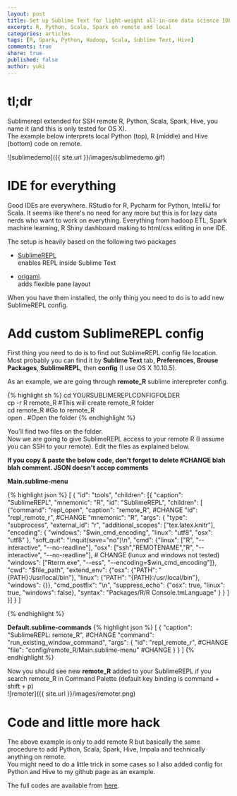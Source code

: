 ```yaml
---
layout: post
title: Set up Sublime Text for light-weight all-in-one data science IDE for OS X
excerpt: R, Python, Scala, Spark on remote and local
categories: articles
tags: [R, Spark, Python, Hadoop, Scala, Sublime Text, Hive]
comments: true
share: true
published: false 
author: yuki
---
```


# tl;dr

Sublimerepl extended for SSH remote R, Python, Scala, Spark, Hive, you name it (and this is only tested for OS X).  
The example below interprets local Python (top), R (middle) and Hive (bottom) code on remote.

![sublimedemo]({{ site.url }}/images/sublimedemo.gif)


# IDE for everything

Good IDEs are everywhere. RStudio for R, Pycharm for Python, IntelliJ for Scala. It seems like there's no need for any more but this is for lazy data nerds who want to work on everything. Everything from hadoop ETL, Spark machine learning, R Shiny dashboard making to html/css editing in one IDE.  


The setup is heavily based on the following two packages  

- [SublimeREPL](https://github.com/wuub/SublimeREPL)  
enables REPL inside Sublime Text

- [origami](https://github.com/SublimeText/Origami).  
adds flexible pane layout

When you have them installed, the only thing you need to do is to add new SublimeREPL config.

# Add custom SublimeREPL config

First thing you need to do is to find out SublimeREPL config file location. Most probably you can find it by **Sublime Text** tab, **Preferences**, **Brouse Packages**, **SublimeREPL**, then **config** (I use OS X 10.10.5).

As an example, we are going through **remote_R** sublime interepreter config.  

{% highlight sh %}
cd YOURSUBLIMEREPLCONFIGFOLDER  
cp -r R remote_R #This will create remote_R folder  
cd remote_R #Go to remote_R  
open . #Open the folder
{% endhighlight %}

You'll find two files on the folder.  
Now we are going to give SublimeREPL access to your remote R (I assume you can SSH to your remote).
Edit the files as explained below.

**If you copy & paste the below code, don't forget to delete #CHANGE blah blah comment. JSON doesn't accep comments**

**Main.sublime-menu**

{% highlight json %}
[
     {
        "id": "tools",
        "children":
        [{
            "caption": "SublimeREPL",
            "mnemonic": "R",
            "id": "SublimeREPL",
            "children":
            [
                {"command": "repl_open",
                 "caption": "remote_R", #CHANGE
                 "id": "repl_remote_r", #CHANGE
                 "mnemonic": "R",
                 "args": {
                    "type": "subprocess",
                    "external_id": "r",
                    "additional_scopes": ["tex.latex.knitr"],
                    "encoding": {
                        "windows": "$win_cmd_encoding",
                        "linux": "utf8",
                        "osx": "utf8"
                        },
                    "soft_quit": "\nquit(save=\"no\")\n",
                    "cmd": {"linux": ["R", "--interactive", "--no-readline"],
                            "osx": ["ssh","REMOTENAME","R", "--interactive", "--no-readline"], # CHANGE (lunux and windows not tested)
                            "windows": ["Rterm.exe", "--ess", "--encoding=$win_cmd_encoding"]},
                    "cwd": "$file_path",
                    "extend_env": {"osx": {"PATH": "{PATH}:/usr/local/bin"},
                                   "linux": {"PATH": "{PATH}:/usr/local/bin"},
                                   "windows": {}},
                    "cmd_postfix": "\n",
                    "suppress_echo": {"osx": true,
                                      "linux": true,
                                      "windows": false},
                    "syntax": "Packages/R/R Console.tmLanguage"
                    }
                }
            ]
        }]
    }
]

{% endhighlight %}

**Default.sublime-commands**
{% highlight json %}
[
    {
        "caption": "SublimeREPL: remote_R", #CHANGE
        "command": "run_existing_window_command", "args":
        {
            "id": "repl_remote_r", #CHANGE
            "file": "config/remote_R/Main.sublime-menu" #CHANGE
        }
    }
]
{% endhighlight %}

Now you should see new **remote_R** added to your SublimeREPL if you search remote_R in Command Palette (default key binding is command + shift + p)  
![remoter]({{ site.url }}/images/remoter.png)


# Code and little more hack
The above example is only to add remote R but basically the same procedure to add Python, Scala, Spark, Hive, Impala and technically anything on remote.  
You might need to do a little trick in some cases so I also added config for Python and Hive to my github page as an example.

The full codes are available from [here](https://github.com/yukiegosapporo/2015-12-21-set-up-sublime-text-for-light-weight-all-in-one-data-science-ide).

